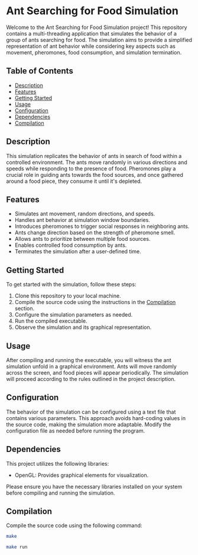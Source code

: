 # Ant Searching for Food Simulation

Welcome to the Ant Searching for Food Simulation project! This repository contains a multi-threading application that simulates the behavior of a group of ants searching for food. The simulation aims to provide a simplified representation of ant behavior while considering key aspects such as movement, pheromones, food consumption, and simulation termination.

## Table of Contents

- [Description](#description)
- [Features](#features)
- [Getting Started](#getting-started)
- [Usage](#usage)
- [Configuration](#configuration)
- [Dependencies](#dependencies)
- [Compilation](#compilation)

## Description

This simulation replicates the behavior of ants in search of food within a controlled environment. The ants move randomly in various directions and speeds while responding to the presence of food. Pheromones play a crucial role in guiding ants towards the food sources, and once gathered around a food piece, they consume it until it's depleted.

## Features

- Simulates ant movement, random directions, and speeds.
- Handles ant behavior at simulation window boundaries.
- Introduces pheromones to trigger social responses in neighboring ants.
- Ants change direction based on the strength of pheromone smell.
- Allows ants to prioritize between multiple food sources.
- Enables controlled food consumption by ants.
- Terminates the simulation after a user-defined time.

## Getting Started

To get started with the simulation, follow these steps:

1. Clone this repository to your local machine.
2. Compile the source code using the instructions in the [Compilation](#compilation) section.
3. Configure the simulation parameters as needed.
4. Run the compiled executable.
5. Observe the simulation and its graphical representation.

## Usage

After compiling and running the executable, you will witness the ant simulation unfold in a graphical environment. Ants will move randomly across the screen, and food pieces will appear periodically. The simulation will proceed according to the rules outlined in the project description.

## Configuration

The behavior of the simulation can be configured using a text file that contains various parameters. This approach avoids hard-coding values in the source code, making the simulation more adaptable. Modify the configuration file as needed before running the program.

## Dependencies

This project utilizes the following libraries:

- OpenGL: Provides graphical elements for visualization.

Please ensure you have the necessary libraries installed on your system before compiling and running the simulation.

## Compilation

Compile the source code using the following command:

```bash
make
```
```bash
make run
```
